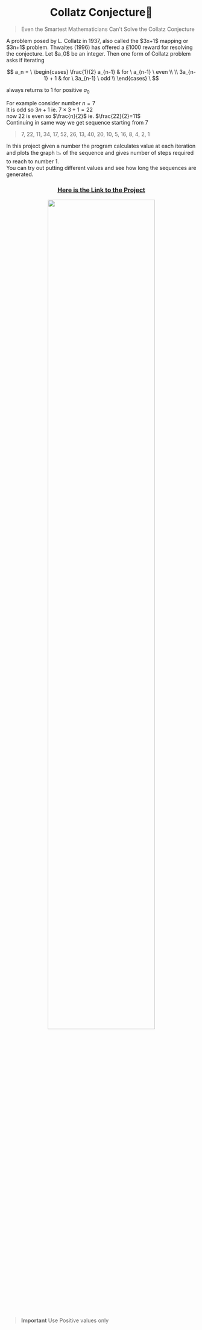 <h1 align="center">Collatz Conjecture📐</h1>

>Even the Smartest Mathematicians Can't Solve the Collatz Conjecture

<p>
  A problem posed by L. Collatz in 1937, also called the $3x+1$ mapping or $3n+1$ problem. Thwaites (1996) has offered a £1000 reward for resolving the conjecture. Let $a_0$ be an integer. Then one form of Collatz problem asks if iterating
  
$$
a_n = 
\ \begin{cases} 
      \frac{1}{2} a_{n-1} & for \ a_{n-1} \ even \\
      \\
      3a_{n-1} + 1 & for \ 3a_{n-1} \ odd \\
   \end{cases}
\
$$

  always returns to 1 for positive $a_0$
</p>

<p>
  
For example consider number $n=7$ <br>
It is odd so $3n+1$ ie. $7\times3+1=22$ <br> 
now $22$ is even so $\frac{n}{2}$ ie. $\frac{22}{2}=11$ <br>
Continuing in same way we get sequence starting from 7
>7, 22, 11, 34, 17, 52, 26, 13, 40, 20, 10, 5, 16, 8, 4, 2, 1

</p>

<p>
  In this project given a number the program calculates value at each iteration and plots the graph 📉 of the sequence and gives number of steps required to reach to number 1.<br>
  You can try out putting different values and see how long the sequences are generated.
</p>

<div align="center">
<h3><a href="https://vyasmokalzz.github.io/Collatz_Conjecture.github.io/"  target="_blank">Here is the Link to the Project</a></h3>
<img  align="center" src="https://github.com/vyasmokalzz/Collatz_Conjecture.github.io/assets/102199618/eb90b03f-f775-401c-a083-384edf2b8b7f" width="75%">
</div>

<br>

> **Important**
Use Positive values only
